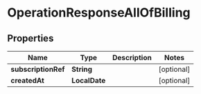 

# OperationResponseAllOfBilling

## Properties

Name | Type | Description | Notes
------------ | ------------- | ------------- | -------------
**subscriptionRef** | **String** |  |  [optional]
**createdAt** | **LocalDate** |  |  [optional]



